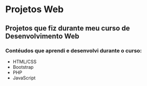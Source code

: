 # Projetos Web
## Projetos que fiz durante meu curso de Desenvolvimento Web
### Contéudos que aprendi e desenvolvi durante o curso:
- HTML/CSS
- Bootstrap
- PHP
- JavaScript
